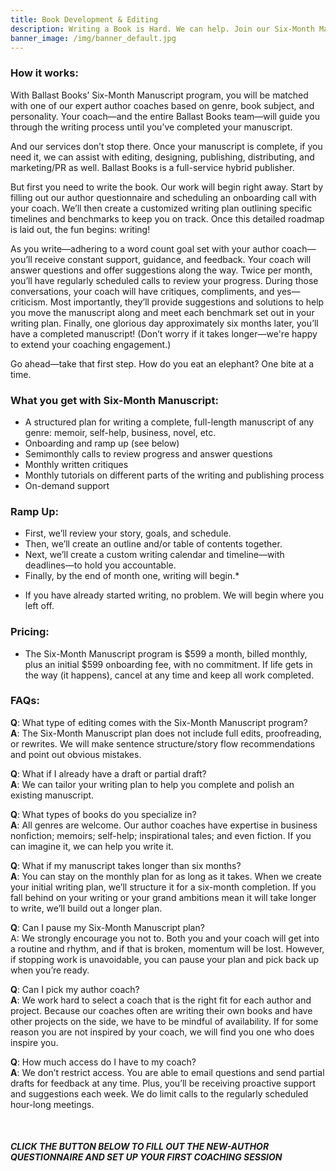 ```yaml
---
title: Book Development & Editing
description: Writing a Book is Hard. We can help. Join our Six-Month Manuscript writing program and have a completed manuscript in—you guessed it—six months.
banner_image: /img/banner_default.jpg
---
```


### How it works:

With Ballast Books’ Six-Month Manuscript program, you will be matched with one of our expert author coaches based on genre, book subject, and personality. Your coach—and the entire Ballast Books team—will guide you through the writing process until you’ve completed your manuscript.

And our services don’t stop there. Once your manuscript is complete, if you need it, we can assist with editing, designing, publishing, distributing, and marketing/PR as well. Ballast Books is a full-service hybrid publisher.

But first you need to write the book. Our work will begin right away. Start by filling out our author questionnaire and scheduling an onboarding call with your coach. We’ll then create a customized writing plan outlining specific timelines and benchmarks to keep you on track. Once this detailed roadmap is laid out, the fun begins: writing!

As you write—adhering to a word count goal set with your author coach—you’ll receive constant support, guidance, and feedback. Your coach will answer questions and offer suggestions along the way. Twice per month, you’ll have regularly scheduled calls to review your progress. During those conversations, your coach will have critiques, compliments, and yes—criticism. Most importantly, they’ll provide suggestions and solutions to help you move the manuscript along and meet each benchmark set out in your writing plan. Finally, one glorious day approximately six months later, you’ll have a completed manuscript! (Don’t worry if it takes longer—we're happy to extend your coaching engagement.)

Go ahead—take that first step. How do you eat an elephant? One bite at a time.

### What you get with Six-Month Manuscript:
- A structured plan for writing a complete, full-length manuscript of any genre: memoir, self-help, business, novel, etc.
- Onboarding and ramp up (see below)
- Semimonthly calls to review progress and answer questions
- Monthly written critiques
- Monthly tutorials on different parts of the writing and publishing process
- On-demand support

### Ramp Up:
- First, we’ll review your story, goals, and schedule.
- Then, we’ll create an outline and/or table of contents together.
- Next, we’ll create a custom writing calendar and timeline—with deadlines—to hold you accountable.
- Finally, by the end of month one, writing will begin.*
* If you have already started writing, no problem. We will begin where you left off.


### Pricing:
- The Six-Month Manuscript program is $599 a month, billed monthly, plus an initial $599 onboarding fee, with no commitment. If life gets in the way (it happens), cancel at any time and keep all work completed. 

### FAQs:
**Q**: What type of editing comes with the Six-Month Manuscript program?<br>
**A**: The Six-Month Manuscript plan does not include full edits, proofreading, or rewrites. We will make sentence structure/story flow recommendations and point out obvious mistakes.

**Q**: What if I already have a draft or partial draft?<br>
**A**: We can tailor your writing plan to help you complete and polish an existing manuscript.

**Q**: What types of books do you specialize in?<br>
**A**: All genres are welcome. Our author coaches have expertise in business nonfiction; memoirs; self-help; inspirational tales; and even fiction. If you can imagine it, we can help you write it.
 
**Q**: What if my manuscript takes longer than six months?<br>
**A**: You can stay on the monthly plan for as long as it takes. When we create your initial writing plan, we’ll structure it for a six-month completion. If you fall behind on your writing or your grand ambitions mean it will take longer to write, we’ll build out a longer plan.
 
**Q**: Can I pause my Six-Month Manuscript plan?<br>
A: We strongly encourage you not to. Both you and your coach will get into a routine and rhythm, and if that is broken, momentum will be lost. However, if stopping work is unavoidable, you can pause your plan and pick back up when you’re ready.
 
**Q**: Can I pick my author coach?<br>
**A**: We work hard to select a coach that is the right fit for each author and project. Because our coaches often are writing their own books and have other projects on the side, we have to be mindful of availability. If for some reason you are not inspired by your coach, we will find you one who does inspire you.
 
**Q**: How much access do I have to my coach?<br>
**A**: We don’t restrict access. You are able to email questions and send partial drafts for feedback at any time. Plus, you’ll be receiving proactive support and suggestions each week. We do limit calls to the regularly scheduled hour-long meetings.

<br>

##### CLICK THE BUTTON BELOW TO FILL OUT THE NEW-AUTHOR QUESTIONNAIRE AND SET UP YOUR FIRST COACHING SESSION
